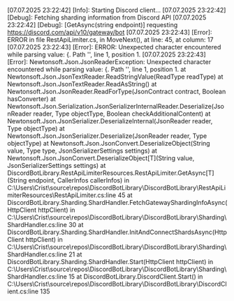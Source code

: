 [07.07.2025 23:22:42] [Info]: Starting Discord client...
[07.07.2025 23:22:42] [Debug]: Fetching sharding information from Discord API
[07.07.2025 23:22:42] [Debug]: [GetAsync<T>(string endpoint)] requesting https://discord.com/api/v10/gateway/bot
[07.07.2025 23:22:43] [Error]: ERROR in file RestApiLimiter.cs, in MoveNext(), at line: 45, at column: 17
[07.07.2025 23:22:43] [Error]: ERROR: Unexpected character encountered while parsing value: {. Path '', line 1, position 1.
[07.07.2025 23:22:43] [Error]: Newtonsoft.Json.JsonReaderException: Unexpected character encountered while parsing value: {. Path '', line 1, position 1.
   at Newtonsoft.Json.JsonTextReader.ReadStringValue(ReadType readType)
   at Newtonsoft.Json.JsonTextReader.ReadAsString()
   at Newtonsoft.Json.JsonReader.ReadForType(JsonContract contract, Boolean hasConverter)
   at Newtonsoft.Json.Serialization.JsonSerializerInternalReader.Deserialize(JsonReader reader, Type objectType, Boolean checkAdditionalContent)
   at Newtonsoft.Json.JsonSerializer.DeserializeInternal(JsonReader reader, Type objectType)
   at Newtonsoft.Json.JsonSerializer.Deserialize(JsonReader reader, Type objectType)
   at Newtonsoft.Json.JsonConvert.DeserializeObject(String value, Type type, JsonSerializerSettings settings)
   at Newtonsoft.Json.JsonConvert.DeserializeObject[T](String value, JsonSerializerSettings settings)
   at DiscordBotLibrary.RestApiLimiterResources.RestApiLimiter.GetAsync[T](String endpoint, CallerInfos callerInfos) in C:\Users\Crist\source\repos\DiscordBotLibrary\DiscordBotLibrary\RestApiLimiterResources\RestApiLimiter.cs:line 45
   at DiscordBotLibrary.Sharding.ShardHandler.FetchGatewayShardingInfoAsync(HttpClient httpClient) in C:\Users\Crist\source\repos\DiscordBotLibrary\DiscordBotLibrary\Sharding\ShardHandler.cs:line 30
   at DiscordBotLibrary.Sharding.ShardHandler.InitAndConnectShardsAsync(HttpClient httpClient) in C:\Users\Crist\source\repos\DiscordBotLibrary\DiscordBotLibrary\Sharding\ShardHandler.cs:line 21
   at DiscordBotLibrary.Sharding.ShardHandler.Start(HttpClient httpClient) in C:\Users\Crist\source\repos\DiscordBotLibrary\DiscordBotLibrary\Sharding\ShardHandler.cs:line 15
   at DiscordBotLibrary.DiscordClient.Start() in C:\Users\Crist\source\repos\DiscordBotLibrary\DiscordBotLibrary\DiscordClient.cs:line 135
